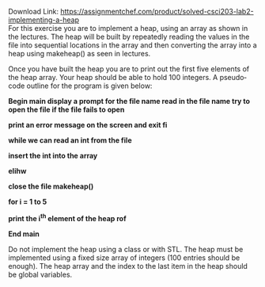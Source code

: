 Download Link: https://assignmentchef.com/product/solved-csci203-lab2-implementing-a-heap
<br>
For this exercise you are to implement a heap, using an array as shown in the lectures. The heap will be built by repeatedly reading the values in the file into sequential locations in the array and then converting the array into a heap using makeheap() as seen in lectures.

Once you have built the heap  you are to print out the first five elements of the heap array. Your heap should be able to hold 100 integers. A pseudo‐code outline for the program is given below:

<strong>Begin main display a prompt for the file name read in the file name try to open the file if the file fails to open </strong>

<strong>       print an error message on the screen and exit fi </strong>

<strong>       while we can read an int from the file </strong>

<strong>             insert the int into the array </strong>

<strong>       elihw </strong>

<strong>close the file makeheap() </strong>

<strong>    for i = 1 to 5 </strong>

<strong>              print the i<sup>th</sup> element of the heap     rof </strong>

<strong>End main </strong>

Do not implement the heap using a class or with STL. The heap must be implemented using a fixed size array of integers (100 entries should be enough). The heap array and the index to the last item in the heap should be global variables.



